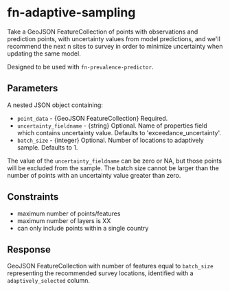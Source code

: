 # fn-adaptive-sampling

Take a GeoJSON FeatureCollection of points with observations and prediction points, with uncertainty values from model predictions, and we'll recommend the next n sites to survey in order to minimize uncertainty when updating the same model.

Designed to be used with `fn-prevalence-predictor`.

## Parameters

A nested JSON object containing:
- `point_data` - {GeoJSON FeatureCollection} Required.
- `uncertainty_fieldname` - {string} Optional. Name of properties field which contains uncertainty value. Defaults to 'exceedance_uncertainty'.
- `batch_size` - {integer} Optional. Number of locations to adaptively sample. Defaults to 1.

The value of the `uncertainty_fieldname` can be zero or NA, but those points will be excluded from the sample. The batch size cannot be larger than the number of points with an uncertainty value greater than zero.

## Constraints

- maximum number of points/features
- maximum number of layers is XX
- can only include points within a single country

## Response

GeoJSON FeatureCollection with number of features equal to `batch_size` representing the recommended survey locations, identified with a `adaptively_selected` column.
